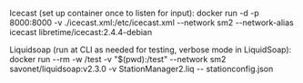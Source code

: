 Icecast (set up container once to listen for input):
docker run -d -p 8000:8000 -v ./icecast.xml:/etc/icecast.xml --network sm2 --network-alias icecast libretime/icecast:2.4.4-debian

Liquidsoap (run at CLI as needed for testing, verbose mode in LiquidSoap):
docker run --rm -w /test -v "$(pwd):/test" --network sm2 savonet/liquidsoap:v2.3.0 -v StationManager2.liq -- stationconfig.json